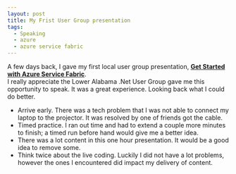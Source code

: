 ```yaml
---
layout: post
title: My Frist User Group presentation
tags:
  - Speaking
  - azure
  - azure service fabric
---
```


 A few days back, I gave my first local user group presentation, 
 **[Get Started with Azure Service Fabric](http://lanug.net/Events/Getting-Started-with-Azure-Service-Fabric)**.  
 I really appreciate the Lower Alabama .Net User Group gave me this opportunity to speak. It was a great experience.
 Looking back what I could do better.

<!--more-->
* Arrive early. There was a tech problem that I was not able to connect my laptop to the projector. It was resolved by one of 
  friends got the cable.
* Timed practice. I ran out time and had to extend a couple more minutes to finish; a timed run before hand would give me a better idea.
* There was a lot content in this one hour presentation. It would be a good idea to remove some.
* Think twice about the live coding. Luckily I did not have a lot problems, however the ones I encountered did impact my delivery of content.


